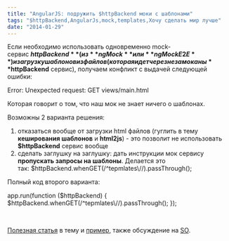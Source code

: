 ```yaml
---
title: "AngularJS: подружить $httpBackend моки с шаблонами"
tags: "$httpBackend,AngularJs,mock,templates,Хочу сделать мир лучше"
date: "2014-01-29"
---
```


Если необходимо использовать одновременно mock-сервис **$httpBackend**(из **ngMock** или **ngMockE2E**) и загрузку шаблонов из файлов(которая идет через незамоканы **$httpBackend** сервис), получаем конфликт с выдачей следующей ошибки:

Error: Unexpected request: GET views/main.html

Которая говорит о том, что наш мок не знает ничего о шаблонах.

Возможны 2 варианта решения:

1. отказаться вообще от загрузки html файлов (гуглить в тему **кеширования шаблонов** и **html2js**) - это позволит не использовать **$httpBackend** сервис вообще
2. сделать заглушку на заглушку: дать инструкции мок сервису **пропускать запросы на шаблоны**. Делается это так: $httpBackend.whenGET(/^tepmlates\\//).passThrough();

Полный код второго варианта:

app.run(function ($httpBackend) {
        $httpBackend.whenGET(/^tepmlates\\//).passThrough();
});

 

[Полезная статья](https://endlessindirection.wordpress.com/2013/05/18/angularjs-delay-response-from-httpbackend/) в тему и [пример](https://plnkr.co/edit/pbjcDl?p=preview "plunker"), также обсуждение на [SO](https://stackoverflow.com/questions/14761045/jasmine-tests-angularjs-directives-with-templateurl "StackOverflow").
